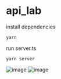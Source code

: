 # api_lab

install dependencies

```
yarn
```
run server.ts

```
yarn server
```

![image](https://user-images.githubusercontent.com/61352086/190716645-aeec3fa9-5c25-40c4-99be-f9791e9de90e.png)
![image](https://user-images.githubusercontent.com/61352086/190716685-b2419036-ebd9-47cc-ba8c-31cb43091829.png)
